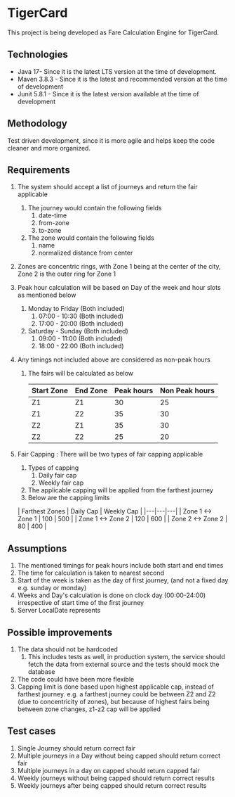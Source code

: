 # TigerCard

This project is being developed as Fare Calculation Engine for TigerCard.

## Technologies

* Java 17- Since it is the latest LTS version at the time of development.
* Maven 3.8.3 - Since it is the latest and recommended version at the time of development
* Junit 5.8.1 - Since it is the latest version available at the time of development

## Methodology

Test driven development, since it is more agile and helps keep the code cleaner and more organized.

## Requirements

1. The system should accept a list of journeys and return the fair applicable
    1. The journey would contain the following fields
        1. date-time
        2. from-zone
        3. to-zone
    2. The zone would contain the following fields
        1. name
        2. normalized distance from center
2. Zones are concentric rings, with Zone 1 being at the center of the city, Zone 2 is the outer ring for Zone 1
3. Peak hour calculation will be based on Day of the week and hour slots as mentioned below
    1. Monday to Friday (Both included)
        1. 07:00 - 10:30 (Both included)
        2. 17:00 - 20:00 (Both included)
    2. Saturday - Sunday (Both included)
        1. 09:00 - 11:00 (Both included)
        2. 18:00 - 22:00 (Both included)
4. Any timings not included above are considered as non-peak hours
    1. The fairs will be calculated as below  
   
       | Start Zone | End Zone | Peak hours | Non Peak hours |  
       |------------|----------|------------|----------------|
       | Z1         | Z1       | 30         | 25             |
       | Z1         | Z2       | 35         | 30             |
       | Z2         | Z1       | 35         | 30             |
       | Z2         | Z2       | 25         | 20             |
5. Fair Capping : There will be two types of fair capping applicable
    1. Types of capping
        1. Daily fair cap
        2. Weekly fair cap
    2. The applicable capping will be applied from the farthest journey
    3. Below are the capping limits

   |  Farthest Zones |  Daily Cap |  Weekly Cap   |
            |---|---|---|
   |  Zone 1 <-> Zone 1   | 100  |  500 |
   |  Zone 1 <-> Zone 2 | 120  | 600  |
   |  Zone 2 <-> Zone 2 | 80  | 400  |
## Assumptions
1. The mentioned timings for peak hours include both start and end times
2. The time for calculation is taken to nearest second
3. Start of the week is taken as the day of first journey, (and not a fixed day e.g. sunday or monday)
4. Weeks and Day's calculation is done on clock day (00:00-24:00) irrespective of start time of the first journey
5. Server LocalDate represents 

## Possible improvements
1. The data should not be hardcoded 
   1. This includes tests as well, in production system, the service should fetch the data from external source and the tests should mock the database
2. The code could have been more flexible
3. Capping limit is done based upon highest applicable cap, instead of farthest journey. e.g. a farthest journey could be between Z2 and Z2 (due to concentricity of zones), but because of highest fairs being between zone changes, z1-z2 cap will be applied
## Test cases
1. Single Journey should return correct fair
2. Multiple journeys in a Day without being capped should return correct fair
3. Multiple journeys in a day on capped should return capped fair
4. Weekly journeys without being capped should return correct results
5. Weekly journeys after being capped should return correct results